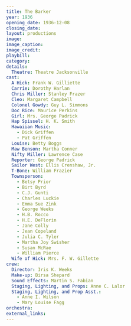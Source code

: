 ```yaml
---
title: The Barker
year: 1936
opening_date: 1936-12-08
closing_date: 
layout: productions
image:
image_caption:
image_credit:
playbill: 
category: 
details:
  Theatre: Theatre Jacksonville
cast:
  A Hick: Frank W. Gilliette
  Carrie: Dorothy Harlan
  Chris Miller: Stanley Frazer
  Cleo: Margaret Campbell
  Colonel Gowdy: Guy L. Simmons
  Doc Rice: Maurice Perkins
  Girl: Mrs. George Padrick
  Hap Spissel: H. K. Smith
  Hawaiian Music:
    - Dick Griffen
    - Pat Griffen
  Louise: Betty Boggs
  Maw Benson: Martha Conner
  Nifty Miller: Lawrence Case
  Reporter: George Padrick
  Sailor West: Ellis Crenshaw, Jr.
  T-Bone: William Frazier
  Townsperson:
    - Betsy Prior
    - Birt Byrd
    - C.J. Gunti
    - Charles Luckie
    - Emma Sue Zink
    - George Weeks
    - H.B. Rocco
    - H.E. DeFlorin
    - Jane Colly
    - Jean Copeland
    - Julia C. Tyler
    - Martha Joy Swisher
    - Susan McRae
    - William Pierce
  Wife of Hick: Mrs. F. W. Gillette
crew:
  Director: Iris K. Weeks
  Make-up: Birsa Shepard
  Sound Effects: Martin S. Fabian
  Staging, Lighting, and Props: Anne C. Lalor
  Staging, Lighting, and Prop Asst.:
    - Anne I. Wilson
    - Mary Louise Fagg
orchestra:
external_links:
---
```


